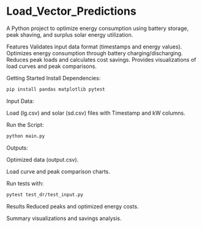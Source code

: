 # Load_Vector_Predictions

A Python project to optimize energy consumption using battery storage, peak shaving, and surplus solar energy utilization.

Features
Validates input data format (timestamps and energy values).
Optimizes energy consumption through battery charging/discharging.
Reduces peak loads and calculates cost savings.
Provides visualizations of load curves and peak comparisons.

Getting Started
Install Dependencies:

```bash
pip install pandas matplotlib pytest
```
Input Data:

Load (lg.csv) and solar (sd.csv) files with Timestamp and kW columns.

Run the Script:
```bash
python main.py
```

Outputs:

Optimized data (output.csv).

Load curve and peak comparison charts.

Run tests with:

```bash
pytest test_dr/test_input.py
```
Results
Reduced peaks and optimized energy costs.

Summary visualizations and savings analysis.
